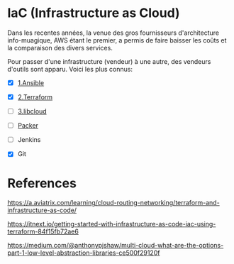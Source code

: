 # IaC (Infrastructure as Cloud)

Dans les recentes années, la venue des gros fournisseurs d'architecture info-muagique, AWS étant le premier, a permis de faire baisser les coûts et la comparaison des divers services.

Pour passer d'une infrastructure (vendeur) à une autre, des vendeurs d'outils sont apparu. Voici les plus connus:


- [x] [1.Ansible](1.Ansible)

- [x] [2.Terraform](2.Terraform)

- [ ] [3.libcloud](3.libcloud)

- [ ] [Packer](https://packer.io/)

- [ ] Jenkins

- [x] Git


# References

https://a.aviatrix.com/learning/cloud-routing-networking/terraform-and-infrastructure-as-code/

https://itnext.io/getting-started-with-infrastructure-as-code-iac-using-terraform-84f15fb72ae6

https://medium.com/@anthonypjshaw/multi-cloud-what-are-the-options-part-1-low-level-abstraction-libraries-ce500f29120f


